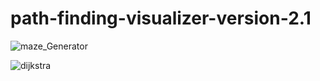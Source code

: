 # path-finding-visualizer-version-2.1


![maze_Generator](https://user-images.githubusercontent.com/43390744/103250828-7339d480-493b-11eb-80d3-41ac65e9df83.gif)

![dijkstra](https://user-images.githubusercontent.com/43390744/103251070-c2343980-493c-11eb-9468-e54c66fb7658.gif)

